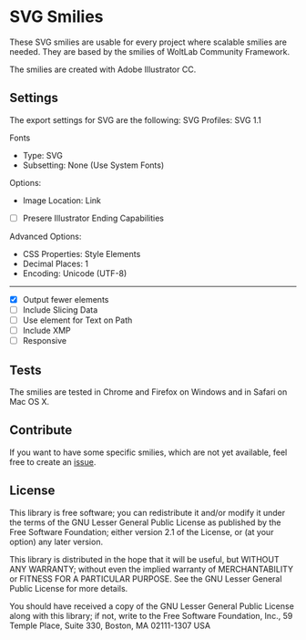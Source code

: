 SVG Smilies
===========

These SVG smilies are usable for every project where scalable smilies are needed. They are based by the smilies of WoltLab Community Framework.

The smilies are created with Adobe Illustrator CC.

Settings
--------

The export settings for SVG are the following:
SVG Profiles: SVG 1.1

Fonts
  - Type: SVG
  - Subsetting: None (Use System Fonts)

Options:
  - Image Location: Link
  - [ ] Presere Illustrator Ending Capabilities

Advanced Options:
  - CSS Properties: Style Elements
  - Decimal Places: 1
  - Encoding: Unicode (UTF-8)

---

- [x] Output fewer <tspan> elements
- [ ] Include Slicing Data
- [ ] Use <textPath> element for Text on Path
- [ ] Include XMP
- [ ] Responsive

Tests
-----

The smilies are tested in Chrome and Firefox on Windows and in Safari on Mac OS X.

Contribute
----------

If you want to have some specific smilies, which are not yet available, feel free to create an [issue](https://git.kittmedia.com/free/svg-smilies/issues).

License
-------

This library is free software; you can redistribute it and/or
modify it under the terms of the GNU Lesser General Public License
as published by the Free Software Foundation; either version 2.1
of the License, or (at your option) any later version.

This library is distributed in the hope that it will be useful,
but WITHOUT ANY WARRANTY; without even the implied warranty of
MERCHANTABILITY or FITNESS FOR A PARTICULAR PURPOSE. See the GNU
Lesser General Public License for more details.

You should have received a copy of the GNU Lesser General Public
License along with this library; if not, write to the Free Software
Foundation, Inc., 59 Temple Place, Suite 330, Boston, MA 02111-1307 USA
